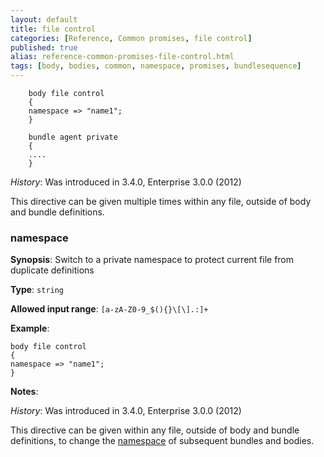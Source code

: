 ```yaml
---
layout: default
title: file control
categories: [Reference, Common promises, file control]
published: true
alias: reference-common-promises-file-control.html
tags: [body, bodies, common, namespace, promises, bundlesequence]
---
```



```cf3
    body file control
    {
    namespace => "name1"; 
    }
    
    bundle agent private
    {
    ....
    }
```

*History*: Was introduced in 3.4.0, Enterprise 3.0.0 (2012)

This directive can be given multiple times within any file,
outside of body and bundle definitions.


### namespace

**Synopsis**: Switch to a private namespace to protect
current file from duplicate definitions

**Type**: `string`

**Allowed input range**: `[a-zA-Z0-9_$(){}\[\].:]+`

**Example**:

    body file control
    {
    namespace => "name1"; 
    }

**Notes**:

*History*: Was introduced in 3.4.0, Enterprise 3.0.0 (2012)

This directive can be given within any file, outside of body and bundle 
definitions, to change the 
[namespace](manuals-language-concepts-namespaces.html) of subsequent bundles 
and bodies.
